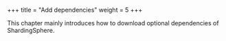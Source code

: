 +++
title = "Add dependencies"
weight = 5
+++

This chapter mainly introduces how to download optional dependencies of ShardingSphere.
